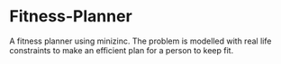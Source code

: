 # Fitness-Planner
A fitness planner using minizinc. The problem is modelled with real life constraints to make an efficient plan for a person to keep fit.
